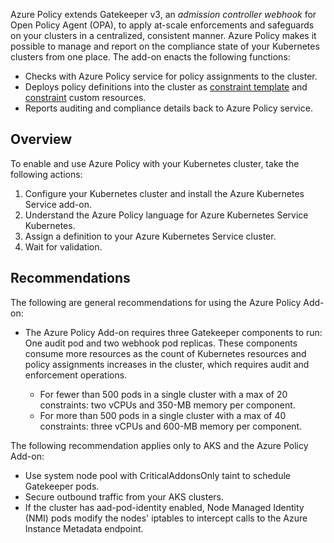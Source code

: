 Azure Policy extends Gatekeeper v3, an *admission controller webhook* for Open Policy Agent (OPA), to apply at-scale enforcements and safeguards on your clusters in a centralized, consistent manner. Azure Policy makes it possible to manage and report on the compliance state of your Kubernetes clusters from one place. The add-on enacts the following functions:

 -  Checks with Azure Policy service for policy assignments to the cluster.
 -  Deploys policy definitions into the cluster as [constraint template](https://open-policy-agent.github.io/gatekeeper/website/docs/howto/#constraint-templates) and [constraint](https://open-policy-agent.github.io/gatekeeper/website/docs/howto/#constraints) custom resources.
 -  Reports auditing and compliance details back to Azure Policy service.

## Overview

To enable and use Azure Policy with your Kubernetes cluster, take the following actions:

1.  Configure your Kubernetes cluster and install the Azure Kubernetes Service add-on.
2.  Understand the Azure Policy language for Azure Kubernetes Service Kubernetes.
3.  Assign a definition to your Azure Kubernetes Service cluster.
4.  Wait for validation.

## Recommendations

The following are general recommendations for using the Azure Policy Add-on:

 -  The Azure Policy Add-on requires three Gatekeeper components to run: One audit pod and two webhook pod replicas. These components consume more resources as the count of Kubernetes resources and policy assignments increases in the cluster, which requires audit and enforcement operations.
    
    
     -  For fewer than 500 pods in a single cluster with a max of 20 constraints: two vCPUs and 350-MB memory per component.
     -  For more than 500 pods in a single cluster with a max of 40 constraints: three vCPUs and 600-MB memory per component.

The following recommendation applies only to AKS and the Azure Policy Add-on:

 -  Use system node pool with CriticalAddonsOnly taint to schedule Gatekeeper pods.
 -  Secure outbound traffic from your AKS clusters.
 -  If the cluster has aad-pod-identity enabled, Node Managed Identity (NMI) pods modify the nodes' iptables to intercept calls to the Azure Instance Metadata endpoint.

